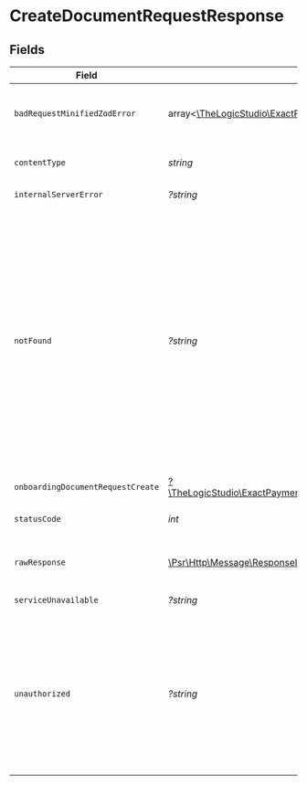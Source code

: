 # CreateDocumentRequestResponse


## Fields

| Field                                                                                                                                                                                                                                                                                                                                           | Type                                                                                                                                                                                                                                                                                                                                            | Required                                                                                                                                                                                                                                                                                                                                        | Description                                                                                                                                                                                                                                                                                                                                     |
| ----------------------------------------------------------------------------------------------------------------------------------------------------------------------------------------------------------------------------------------------------------------------------------------------------------------------------------------------- | ----------------------------------------------------------------------------------------------------------------------------------------------------------------------------------------------------------------------------------------------------------------------------------------------------------------------------------------------- | ----------------------------------------------------------------------------------------------------------------------------------------------------------------------------------------------------------------------------------------------------------------------------------------------------------------------------------------------- | ----------------------------------------------------------------------------------------------------------------------------------------------------------------------------------------------------------------------------------------------------------------------------------------------------------------------------------------------- |
| `badRequestMinifiedZodError`                                                                                                                                                                                                                                                                                                                    | array<[\TheLogicStudio\ExactPayments\Models\Shared\ZodError](../../Models/Shared/ZodError.md)>                                                                                                                                                                                                                                                  | :heavy_minus_sign:                                                                                                                                                                                                                                                                                                                              | **Bad Request**\<br/>\<br/>The request body contains a malformed request or is incomplete.<br/>                                                                                                                                                                                                                                                 |
| `contentType`                                                                                                                                                                                                                                                                                                                                   | *string*                                                                                                                                                                                                                                                                                                                                        | :heavy_check_mark:                                                                                                                                                                                                                                                                                                                              | HTTP response content type for this operation                                                                                                                                                                                                                                                                                                   |
| `internalServerError`                                                                                                                                                                                                                                                                                                                           | *?string*                                                                                                                                                                                                                                                                                                                                       | :heavy_minus_sign:                                                                                                                                                                                                                                                                                                                              | **Internal Server Error**<br/>                                                                                                                                                                                                                                                                                                                  |
| `notFound`                                                                                                                                                                                                                                                                                                                                      | *?string*                                                                                                                                                                                                                                                                                                                                       | :heavy_minus_sign:                                                                                                                                                                                                                                                                                                                              | **Not Found**\<br/>\<br/>When you'll get `404 Not Found` response:<br/>- The Organization doesn't exist.<br/>- None of the Onboarding Applications matches the provided deletion status.<br/>- The Onboarding Application doesn't exist.<br/>- The Application belonging to the User or Application Token doesn't exist.<br/>- The User of the email sender doesn't exist.<br/> |
| `onboardingDocumentRequestCreate`                                                                                                                                                                                                                                                                                                               | [?\TheLogicStudio\ExactPayments\Models\Shared\OnboardingDocumentRequestCreate](../../Models/Shared/OnboardingDocumentRequestCreate.md)                                                                                                                                                                                                          | :heavy_minus_sign:                                                                                                                                                                                                                                                                                                                              | **Created**                                                                                                                                                                                                                                                                                                                                     |
| `statusCode`                                                                                                                                                                                                                                                                                                                                    | *int*                                                                                                                                                                                                                                                                                                                                           | :heavy_check_mark:                                                                                                                                                                                                                                                                                                                              | HTTP response status code for this operation                                                                                                                                                                                                                                                                                                    |
| `rawResponse`                                                                                                                                                                                                                                                                                                                                   | [\Psr\Http\Message\ResponseInterface](https://www.php-fig.org/psr/psr-7/#33-psrhttpmessageresponseinterface)                                                                                                                                                                                                                                    | :heavy_check_mark:                                                                                                                                                                                                                                                                                                                              | Raw HTTP response; suitable for custom response parsing                                                                                                                                                                                                                                                                                         |
| `serviceUnavailable`                                                                                                                                                                                                                                                                                                                            | *?string*                                                                                                                                                                                                                                                                                                                                       | :heavy_minus_sign:                                                                                                                                                                                                                                                                                                                              | **Service Unavailable**<br/>                                                                                                                                                                                                                                                                                                                    |
| `unauthorized`                                                                                                                                                                                                                                                                                                                                  | *?string*                                                                                                                                                                                                                                                                                                                                       | :heavy_minus_sign:                                                                                                                                                                                                                                                                                                                              | **Unauthorized**\<br/>\<br/>When you'll get `401 Unauthorized` response:<br/>- The User or Application Token is invalid.<br/>- The User or Application Token doesn't have permission to create Document Requests.<br/>                                                                                                                          |